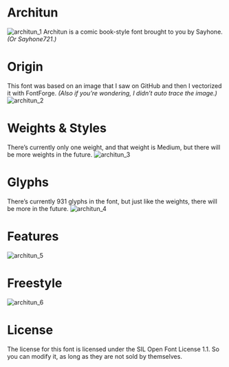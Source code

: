 # Architun
![architun_1](https://user-images.githubusercontent.com/92538982/195961552-69d8d1c1-9c3e-49d2-af0a-2ec935d0b410.svg)
Architun is a comic book-style font brought to you by Sayhone. *(Or Sayhone721.)*
# Origin
This font was based on an image that I saw on GitHub and then I vectorized it with FontForge. *(Also if you’re wondering, I didn’t auto trace the image.)*
![architun_2](https://user-images.githubusercontent.com/92538982/195962064-7181cc78-9da5-4390-b0d5-b5c40b94b0ab.svg)
# Weights & Styles
There’s currently only one weight, and that weight is Medium, but there will be more weights in the future.
![architun_3](https://user-images.githubusercontent.com/92538982/195962551-915110f0-7eb7-4f71-b350-bbe3f11598f9.svg)
# Glyphs
There’s currently 931 glyphs in the font, but just like the weights, there will be more in the future.
![architun_4](https://user-images.githubusercontent.com/92538982/195962830-918f3e14-1feb-4cb5-86b2-5fac272b94de.svg)
# Features
![architun_5](https://user-images.githubusercontent.com/92538982/195963267-c1b795d2-f35b-42ec-9598-e2b9b0619e67.svg)
# Freestyle
![architun_6](https://user-images.githubusercontent.com/92538982/195963615-9f0acc26-0aa1-42ab-a2f9-8270caa05e85.svg)
# License
The license for this font is licensed under the SIL Open Font License 1.1. So you can modify it, as long as they are not sold by themselves.
